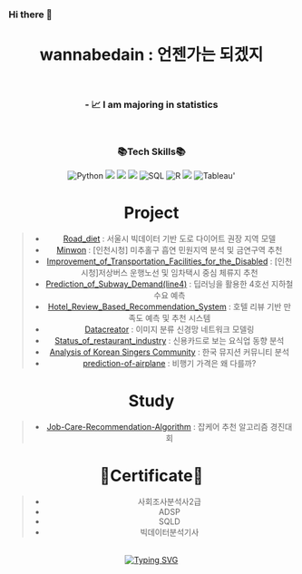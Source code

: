 
### Hi there 👋

<h1 align="center">   wannabedain : 언젠가는 되겠지 </h1>
</br>

<h3 align="center"> - 📈 I am majoring in statistics  </h3>
</br>

<h3 align="center"> 📚Tech Skills📚 </h3>
<div align=center>     
    <img alt="Python" src="https://img.shields.io/badge/python%20-%2314354C.svg?&style=flat-square&logo=python&logoColor=white"/> 
    <img src="https://img.shields.io/badge/Google Colab-F9AB00?style=flat-square&logo=Google Colab&logoColor=white"/></a>
    <img src="https://img.shields.io/badge/Jupyter-F37626?style=flat-square&logo=Jupyter&logoColor=white"/></a>
    <img src="https://img.shields.io/badge/Visual Studio Code-007ACC?style=flat-square&logo=Visual Studio Code&logoColor=white"/></a>
    <img alt="SQL" src="https://img.shields.io/badge/MySQL-005C84?style=flat-square&logo=mysql&logoColor=white"/>   
    <img alt="R" src="https://img.shields.io/badge/R-276DC3?style=flat-square&logo=R&logoColor=white"/>  
    <img src="https://img.shields.io/badge/RStudio-75AADB?style=flat-square&logo=RStudio&logoColor=white"/></a>
    <img alt="Tableau" src="https://img.shields.io/badge/Tableau-E97627?style=flat-square&logo=Tableau&logoColor=white">'
    




    
# Project
> - [Road_diet](https://github.com/wannabedain/diet_2021) : 서울시 빅데이터 기반 도로 다이어트 권장 지역 모델
> - [Minwon](https://github.com/wannabedain/minwon_2021) : [인천시청] 미추홀구 흡연 민원지역 분석 및 금연구역 추천
> - [Improvement_of_Transportation_Facilities_for_the_Disabled](https://github.com/wannabedain/Improvement-of-Transportation-Facilities-for-the-Disabled)  : [인천시청]저상버스 운행노선 및 임차택시 중심 체류지 추천
> - [Prediction_of_Subway_Demand(line4)](https://github.com/wannabedain/Prediction-of-Subway-Demand-for-Line-4) : 딥러닝을 활용한 4호선 지하철 수요 예측
> - [Hotel_Review_Based_Recommendation_System](https://github.com/wannabedain/Hotel-Review-Based-Recommendation-System) : 호텔 리뷰 기반 만족도 예측 및 추천 시스템
> - [Datacreator](https://github.com/wannabedain/Datacreator_2022_befour) : 이미지 분류 신경망 네트워크 모델링
> - [Status_of_restaurant_industry](https://github.com/wannabedain/Current-status-of-the-restaurant-industry) : 신용카드로 보는 요식업 동향 분석
> - [Analysis of Korean Singers Community](https://github.com/wannabedain/school_work) : 한국 뮤지션 커뮤니티 분석
> - [prediction-of-airplane](https://github.com/wannabedain/prediction-of-airplane) : 비행기 가격은 왜 다를까?


# Study
> - [Job-Care-Recommendation-Algorithm](https://github.com/wannabedain/Job-Care-Recommendation-Algorithm) : 잡케어 추천 알고리즘 경진대회

# 📜Certificate📜
> - 사회조사분석사2급
> - ADSP
> - SQLD     
> - 빅데이터분석기사
    
<p>
<br>
<a href="https://git.io/typing-svg"><img src="https://readme-typing-svg.demolab.com?font=Mitr&pause=1000&color=13EAC8F2&background=FFFFFFFF&center=true&vCenter=true&multiline=true&width=800&height=80&lines=%F0%9F%8C%B1+Let's+do+out+best+in+everything.+%F0%9F%8C%B1" alt="Typing SVG" /></a>        


